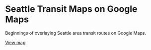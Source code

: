 # Seattle Transit Maps on Google Maps #
Beginnings of overlaying Seattle area transit routes on Google Maps.

[View map](http://bbodenmiller.github.io/seattle-transit-map)